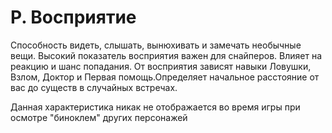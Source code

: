 # P. Восприятие 

Способность видеть, слышать, вынюхивать и замечать необычные вещи. Высокий показатель восприятия важен для снайперов. Влияет на реакцию и шанс попадания. От восприятия зависят навыки Ловушки, Взлом, Доктор и Первая помощь.Определяет начальное расстояние от вас до существ в случайных встречах.

Данная характеристика никак не отображается во время игры при осмотре "биноклем" других персонажей
